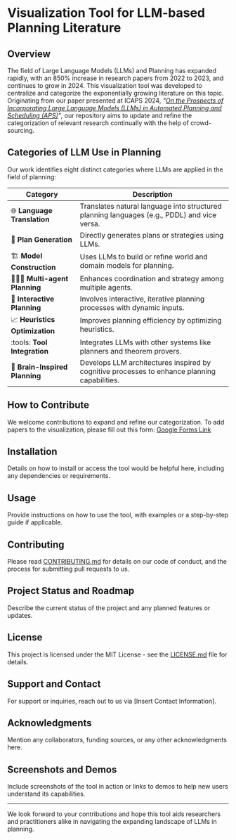 # Visualization Tool for LLM-based Planning Literature

## Overview
The field of Large Language Models (LLMs) and Planning has expanded rapidly, with an 850% increase in research papers from 2022 to 2023, and continues to grow in 2024. This visualization tool was developed to centralize and categorize the exponentially growing literature on this topic. Originating from our paper presented at ICAPS 2024, *"[On the Prospects of Incorporating Large Language Models (LLMs) in Automated Planning and Scheduling (APS)](https://arxiv.org/abs/2401.02500)"*, our repository aims to update and refine the categorization of relevant research continually with the help of crowd-sourcing.

## Categories of LLM Use in Planning
Our work identifies eight distinct categories where LLMs are applied in the field of planning:

| Category               | Description                                                                                           |
|------------------------|-------------------------------------------------------------------------------------------------------|
| :globe_with_meridians: **Language Translation** | Translates natural language into structured planning languages (e.g., PDDL) and vice versa.           |
| :straight_ruler: **Plan Generation**      | Directly generates plans or strategies using LLMs.                                                    |
| :building_construction: **Model Construction**   | Uses LLMs to build or refine world and domain models for planning.                                    |
| :people_holding_hands: **Multi-agent Planning** | Enhances coordination and strategy among multiple agents.                                             |
| :repeat: **Interactive Planning** | Involves interactive, iterative planning processes with dynamic inputs.                               |
| :chart_with_upwards_trend: **Heuristics Optimization** | Improves planning efficiency by optimizing heuristics.                                                |
| :tools: **Tool Integration**     | Integrates LLMs with other systems like planners and theorem provers.                                 |
| :brain: **Brain-Inspired Planning** | Develops LLM architectures inspired by cognitive processes to enhance planning capabilities.         |

## How to Contribute
We welcome contributions to expand and refine our categorization. To add papers to the visualization, please fill out this form: [Google Forms Link](#)

## Installation
Details on how to install or access the tool would be helpful here, including any dependencies or requirements.

## Usage
Provide instructions on how to use the tool, with examples or a step-by-step guide if applicable.

## Contributing
Please read [CONTRIBUTING.md](./CONTRIBUTING.md) for details on our code of conduct, and the process for submitting pull requests to us.

## Project Status and Roadmap
Describe the current status of the project and any planned features or updates.

## License
This project is licensed under the MIT License - see the [LICENSE.md](LICENSE.md) file for details.

## Support and Contact
For support or inquiries, reach out to us via [Insert Contact Information].

## Acknowledgments
Mention any collaborators, funding sources, or any other acknowledgments here.

## Screenshots and Demos
Include screenshots of the tool in action or links to demos to help new users understand its capabilities.

---

We look forward to your contributions and hope this tool aids researchers and practitioners alike in navigating the expanding landscape of LLMs in planning.
